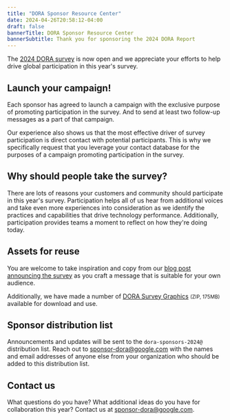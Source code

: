 ```yaml
---
title: "DORA Sponsor Resource Center"
date: 2024-04-26T20:58:12-04:00
draft: false
bannerTitle: DORA Sponsor Resource Center
bannerSubtitle: Thank you for sponsoring the 2024 DORA Report
---
```


The [2024 DORA survey](https://google.qualtrics.com/jfe/form/SV_8uCHA4aRzcGDjg2?source=sponsor) is now open and we appreciate your efforts to help drive global participation in this year's survey.

## Launch your campaign!
Each sponsor has agreed to launch a campaign with the exclusive purpose of promoting participation in the survey. And to send at least two follow-up messages as a part of that campaign.

Our experience also shows us that the most effective driver of survey participation is direct contact with potential participants. This is why we specifically request that you leverage your contact database for the purposes of a campaign promoting participation in the survey. 

## Why should people take the survey?
There are lots of reasons your customers and community should participate in this year's survey.  Participation helps all of us hear from additional voices and take even more experiences into consideration as we identify the practices and capabilities that drive technology performance. Additionally, participation provides teams a moment to reflect on how they're doing today.

## Assets for reuse
You are welcome to take inspiration and copy from our [blog post announcing the survey](https://cloud.google.com/blog/products/devops-sre/2024-dora-survey-now-open) as you craft a message that is suitable for your own audience.

Additionally, we have made a number of [DORA Survey Graphics](https://storage.googleapis.com/dora-sponsor-resources/DORA-Survey-Graphics.zip) <small>(ZIP, 175MB)</small> available for download and use.

## Sponsor distribution list
Announcements and updates will be sent to the `dora-sponsors-2024@` distribution list.  Reach out to [sponsor-dora@google.com](mailto:sponsor-dora@google.com) with the names and email addresses of anyone else from your organization who should be added to this distribution list.

## Contact us
What questions do you have? What additional ideas do you have for collaboration this year?  Contact us at [sponsor-dora@google.com](mailto:sponsor-dora@google.com).